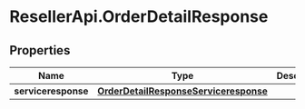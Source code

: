 # ResellerApi.OrderDetailResponse

## Properties

Name | Type | Description | Notes
------------ | ------------- | ------------- | -------------
**serviceresponse** | [**OrderDetailResponseServiceresponse**](OrderDetailResponseServiceresponse.md) |  | [optional] 


